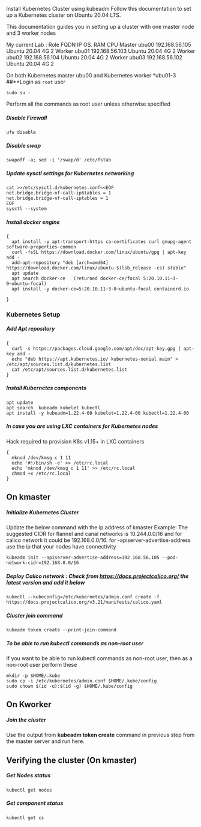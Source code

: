 Install Kubernetes Cluster using kubeadm
Follow this documentation to set up a Kubernetes cluster on Ubuntu 20.04 LTS.

This documentation guides you in setting up a cluster with one master node and 3 worker nodes

My current Lab :
Role	  FQDN	IP	            OS.         	RAM	CPU
Master	ubu00	192.168.56.105	Ubuntu 20.04	4G	2
Worker	ubu01	192.168.56.103	Ubuntu 20.04	4G	2
Worker	ubu02	192.168.56.104	Ubuntu 20.04	4G	2
Worker	ubu03	192.168.56.102	Ubuntu 20.04	4G	2

On both Kubernetes master ubu00 and Kubernetes worker *ubu01-3
##**Login as `root` user
```
sudo su -
```
Perform all the commands as root user unless otherwise specified
##### Disable Firewall
```
ufw disable
```
##### Disable swap
```
swapoff -a; sed -i '/swap/d' /etc/fstab
```
##### Update sysctl settings for Kubernetes networking
```
cat >>/etc/sysctl.d/kubernetes.conf<<EOF
net.bridge.bridge-nf-call-ip6tables = 1
net.bridge.bridge-nf-call-iptables = 1
EOF
sysctl --system
```
##### Install docker engine
```
{
  apt install -y apt-transport-https ca-certificates curl gnupg-agent software-properties-common
  curl -fsSL https://download.docker.com/linux/ubuntu/gpg | apt-key add -
  add-apt-repository "deb [arch=amd64] https://download.docker.com/linux/ubuntu $(lsb_release -cs) stable"
  apt update
  apt search docker-ce   (returned docker-ce/focal 5:20.10.11~3-0~ubuntu-focal)
  apt install -y docker-ce=5:20.10.11~3-0~ubuntu-focal containerd.io
  
}
```
### Kubernetes Setup
##### Add Apt repository
```
{
  curl -s https://packages.cloud.google.com/apt/doc/apt-key.gpg | apt-key add -
  echo "deb https://apt.kubernetes.io/ kubernetes-xenial main" > /etc/apt/sources.list.d/kubernetes.list
  cat /etc/apt/sources.list.d/kubernetes.list
}
```
##### Install Kubernetes components
```
apt update
apt search  kubeadm kubelet kubectl
apt install -y kubeadm=1.22.4-00 kubelet=1.22.4-00 kubectl=1.22.4-00
```
##### In case you are using LXC containers for Kubernetes nodes
Hack required to provision K8s v1.15+ in LXC containers
```
{
  mknod /dev/kmsg c 1 11
  echo '#!/bin/sh -e' >> /etc/rc.local
  echo 'mknod /dev/kmsg c 1 11' >> /etc/rc.local
  chmod +x /etc/rc.local
}
```

## On kmaster
##### Initialize Kubernetes Cluster
Update the below command with the ip address of kmaster
Example: The suggested CIDR for flannel and canal networks is 10.244.0.0/16 and for calico network it could be 192.168.0.0/16.
for -apiserver-advertise-address use the ip that your nodes have connectivity
```
kubeadm init --apiserver-advertise-address=192.168.56.105 --pod-network-cidr=192.168.0.0/16 
```
##### Deploy Calico network : Check from https://docs.projectcalico.org/ the latest version and add it below
```
kubectl --kubeconfig=/etc/kubernetes/admin.conf create -f https://docs.projectcalico.org/v3.21/manifests/calico.yaml
```

##### Cluster join command
```
kubeadm token create --print-join-command
```

##### To be able to run kubectl commands as non-root user
If you want to be able to run kubectl commands as non-root user, then as a non-root user perform these
```
mkdir -p $HOME/.kube
sudo cp -i /etc/kubernetes/admin.conf $HOME/.kube/config
sudo chown $(id -u):$(id -g) $HOME/.kube/config
```

## On Kworker
##### Join the cluster
Use the output from __kubeadm token create__ command in previous step from the master server and run here.

## Verifying the cluster (On kmaster)
##### Get Nodes status
```
kubectl get nodes
```
##### Get component status
```
kubectl get cs
```

